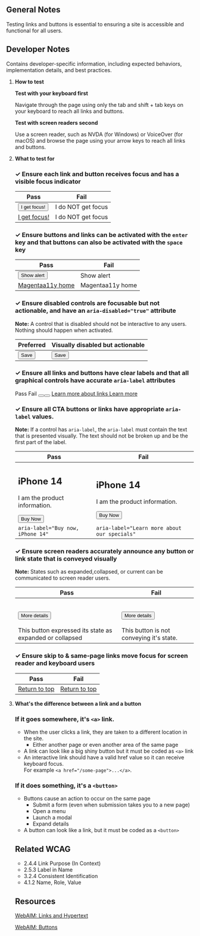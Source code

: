 ## General Notes

Testing links and buttons is essential to ensuring a site is accessible and functional for all
users.

## Developer Notes

Contains developer-specific information, including expected behaviors, implementation details, and
best practices.

1.  **How to test**

    **Test with your keyboard first**

    Navigate through the page using only the tab and shift + tab keys on your keyboard to reach all
    links and buttons.

    **Test with screen readers second**

    Use a screen reader, such as NVDA (for Windows) or VoiceOver (for macOS) and browse the page
    using your arrow keys to reach all links and buttons.

2.  **What to test for**

      <div class="how-to-test-checklist-item">
        <h3>✓ Ensure each link and button receives focus and has a visible focus indicator</h3>
        <div class="table-wrapper">
          <table>
            <thead>
                <th scope="col">
                Pass
                </th>
                <th scope="col">
                Fail
                </th>
            </thead>
            <tbody>
            <tr>
                <td>
                <button class="Magentaa11y-button Magentaa11y-button--primary">I get focus!</button>
                </td>
                <td>
                <div class="Magentaa11y-button Magentaa11y-button--primary">I do NOT get focus</div>
                </td>
            </tr>
                <tr>
                <td>
                <a href="#">I get focus!</a>
                </td>
                <td>
                <a>I do NOT get focus</a>
                </td>
            </tr>
            </tbody>
          </table>
        </div>
      </div>

      <div class="how-to-test-checklist-item">
        <h3>✓ Ensure buttons and links can be activated with the <code>enter</code> key and that buttons can also be activated with the <code>space</code> key</h3>
        <div class="table-wrapper">
          <table>
              <thead>
              <th scope="col">
                  Pass
              </th>
              <th scope="col">
                  Fail
              </th>
              </thead>
              <tbody>
              <tr>
              <td>
                  <button class="Magentaa11y-button Magentaa11y-button--primary" data-fn="showAlert">Show alert</button>
              </td>
              <td>
                  <div class="Magentaa11y-button Magentaa11y-button--primary" type="button" tabindex="0" data-fn="showMouseAlert" data-event="onMouseDown">
                  Show alert
                  </div>
              </td>
              </tr>
                  <tr>
              <td>
                  <a href="/home">Magentaa11y home</a>
              </td>
              <td>
                  <a tabindex="0" data-fn="goToHome" data-event="onMouseUp" >Magentaa11y home</a>
              </td>
              </tr>
              </tbody>
          </table>
        </div>
      </div>

      <div class="how-to-test-checklist-item">
          <h3>✓ Ensure disabled controls are focusable but not actionable, and have an <code>aria-disabled="true"</code> attribute</h3>
          <p><strong>Note:</strong> A control that is disabled should not be interactive to any users. Nothing should happen when activated.</p>
          <div class="table-wrapper">
            <table >
                <thead>
                <th scope="col">
                    Preferred
                </th>
                <th scope="col">
                    Visually disabled but actionable
                </th>
                </thead>
                <tbody>
                <tr>
                <td>
                    <button class="Magentaa11y-button Magentaa11y-button--primary" aria-disabled="true">Save</button>
                </td>
                <td>
                    <button class="Magentaa11y-button Magentaa11y-button--primary visually-disabled" tabindex="-1" data-fn="showAlertWhenDisabled">Save</button>
                </td>
                </tr>
                </tbody>
            </table>
          </div>
      </div>

      <div class="how-to-test-checklist-item">
          <h3>✓ Ensure all links and buttons have clear labels and that all graphical controls have accurate <code>aria-label</code> attributes</h3>
          <div class="table-wrapper>
            <table>
              <thead>
              <th scope="col">
                  Pass
              </th>
              <th scope="col">
                  Fail
              </th>
              </thead>
              <tbody>
                  <tr>
              <td>
                  <button data-icon="playCircleOutlined" aria-label="Play video" />
              </td>
              <td>
                  <button data-icon="playCircleOutlined">
                  </button>
              </td>
              </tr>
              <tr>
              <td>
                  <a href="https://www.magentaa11y.com/checklist-web/link/">
              Learn more about links
          </a>
              </td>
              <td>
                  <a href="https://www.magentaa11y.com/checklist-web/link/">
              Learn more
          </a>
              </td>
              </tr>
              </tbody>
          </table>
        </div>
      </div>

      <div class="how-to-test-checklist-item">
          <h3>✓ Ensure all CTA buttons or links have appropriate <code>aria-label</code> values.</h3>
          <p><strong>Note:</strong> If a control has <code>aria-label</code>, the <code>aria-label</code> must contain the text that is presented visually. The text should not be broken up and be the first part of the label.</p>
          <div class="table-wrapper">
            <table>
              <thead>
                  <th scope="col">
                  Pass
                  </th>
                  <th scope="col">
                  Fail
                  </th>
              </thead>
              <tbody>
                  <tr>
                  <td>
                  <h2>iPhone 14</h2>
                  <p>I am the product information.</p>
                  <button class="Magentaa11y-button Magentaa11y-button--primary" aria-label="Buy now, iPhone 14">Buy Now</button>
                  </td>
                  <td>
                  <h2>iPhone 14</h2>
                  <p>I am the product information.</p>
                  <button class="Magentaa11y-button Magentaa11y-button--primary" aria-label="Learn more about our specials">Buy Now</button>
                  </td>
              </tr>
              <tr>
                  <td>
                  <code>aria-label="Buy now, iPhone 14"</code>
                  </td>
                  <td>
                  <code>aria-label="Learn more about our specials"</code>
                  </td>
              </tr>
              </tbody>
            </table>
          </div>
      </div>

      <div class="how-to-test-checklist-item">
        <h3>✓ Ensure screen readers accurately announce any button or link state that is conveyed visually</h3>
        <p><strong>Note:</strong> States such as expanded,collapsed, or current can be communicated to screen reader users.</p>
        <div class="table-wrapper">
          <table>
            <thead>
              <th scope="col">Pass</th>
              <th scope="col">Fail</th>
            </thead>
            <tbody>
              <tr>
                <td>
                  <div class="MagentaA11y-accordion">
                    <h2 class="MagentaA11y-accordion__heading">
                      <button
                        class="MagentaA11y-accordion__headline"
                        aria-expanded="false"
                        data-fn="toggleAccordionState"
                        aria-controls="list">
                        <span class="MagentaA11y-accordion__headline--text">More details</span>
                      </button>
                    </h2>
                    <div class="MagentaA11y-accordion__body" id="list">
                      This button expressed its state as expanded or collapsed
                    </div>
                  </div>
                </td>
                <td>
                  <!--  -->
                  <div class="MagentaA11y-accordion">
                    <h2 class="MagentaA11y-accordion__heading">
                      <button class="MagentaA11y-accordion__headline" aria-controls="listB">
                        <span class="MagentaA11y-accordion__headline--text">More details</span>
                      </button>
                    </h2>
                    <div class="MagentaA11y-accordion__body" id="listB">
                      This button is not conveying it's state.
                    </div>
                  </div>
                </td>
              </tr>
            </tbody>
          </table>
        </div>
      </div>

      <div class="how-to-test-checklist-item">
        <h3>✓ Ensure skip to &amp; same-page links move focus for screen reader and keyboard users</h3>
        <div class="table-wrapper">
          <table class="column-2">
            <thead>
              <tr><th scope="col">
                Pass
              </th>
              <th scope="col">
                Fail
              </th>
            </tr></thead>
            <tbody>
            <tr>
              <td>
              <a id="return-to-top-link" data-fn="scrollAndFocusMain" href="#">Return to top</a>
              </td>
              <td>
              <a href="#" data-fn="scrollToTopOnly">
              Return to top</a>
              </td>
            </tr> 
            </tbody>
          </table>
        </div>
      </div>

3.  **What's the difference between a link and a button**

    ### If it goes somewhere, it's `<a>` link.

    - When the user clicks a link, they are taken to a different location in the site.
      - Either another page or even another area of the same page
    - A link can look like a big shiny button but it must be coded as `<a>` link
    - An interactive link should have a valid href value so it can receive keyboard focus.<br>For
      example `<a href="/some-page">...</a>`.

    ### If it does something, it's a `<button>`

    - Buttons cause an action to occur on the same page
      - Submit a form (even when submission takes you to a new page)
      - Open a menu
      - Launch a modal
      - Expand details
    - A button can look like a link, but it must be coded as a `<button>`

    ## Related WCAG

    - 2.4.4 Link Purpose (In Context)
    - 2.5.3 Label in Name
    - 3.2.4 Consistent Identification
    - 4.1.2 Name, Role, Value

    ## Resources

    [WebAIM: Links and Hypertext](https://webaim.org/techniques/hypertext/)

    [WebAIM: Buttons](https://webaim.org/techniques/forms/controls#button)
